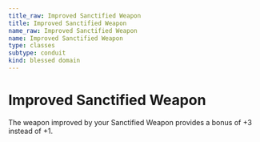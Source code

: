 ```yaml
---
title_raw: Improved Sanctified Weapon
title: Improved Sanctified Weapon
name_raw: Improved Sanctified Weapon
name: Improved Sanctified Weapon
type: classes
subtype: conduit
kind: blessed domain
---
```


# Improved Sanctified Weapon

The weapon improved by your Sanctified Weapon provides a bonus of +3 instead of +1.
